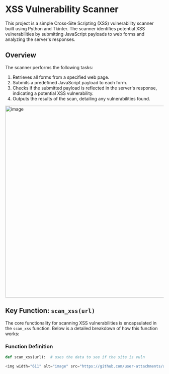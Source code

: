# XSS Vulnerability Scanner

This project is a simple Cross-Site Scripting (XSS) vulnerability scanner built using Python and Tkinter. The scanner identifies potential XSS vulnerabilities by submitting JavaScript payloads to web forms and analyzing the server's responses.

## Overview

The scanner performs the following tasks:
1. Retrieves all forms from a specified web page.
2. Submits a predefined JavaScript payload to each form.
3. Checks if the submitted payload is reflected in the server's response, indicating a potential XSS vulnerability.
4. Outputs the results of the scan, detailing any vulnerabilities found.

<img width="608" alt="image" src="https://github.com/user-attachments/assets/ef8968ac-5554-4e0d-bff5-4125be4a3eec">


## Key Function: `scan_xss(url)`

The core functionality for scanning XSS vulnerabilities is encapsulated in the `scan_xss` function. Below is a detailed breakdown of how this function works:

### Function Definition
```python
def scan_xss(url):  # uses the data to see if the site is vuln

<img width="611" alt="image" src="https://github.com/user-attachments/assets/87d75e40-d372-4908-812b-7a27011bc281">




